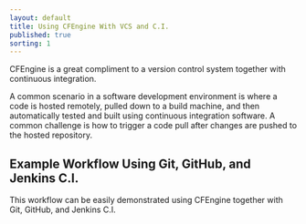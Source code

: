 ```yaml
---
layout: default
title: Using CFEngine With VCS and C.I.
published: true
sorting: 1
---
```


CFEngine is a great compliment to a version control system together with continuous integration.

A common scenario in a software development environment is where a code is hosted remotely, pulled down to a build machine, and then automatically tested and built using continuous integration software. A common challenge is how to trigger a code pull after changes are pushed to the hosted repository.

## Example Workflow Using Git, GitHub, and Jenkins C.I. ##

This workflow can be easily demonstrated using CFEngine together with Git, GitHub, and Jenkins C.I.

 

 
